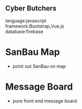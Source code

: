 ## Cyber Butchers 

language:javascript  
framework:Bootstrap,Vue.js  
database:firebase  

# SanBau Map
- point out SanBau on map

# Message Board
- pure front end message board  